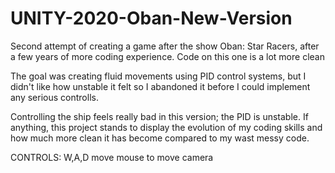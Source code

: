 # UNITY-2020-Oban-New-Version

Second attempt of creating a game after the show Oban: Star Racers, after a few years of more coding experience. Code on this one is a lot more clean

The goal was creating fluid movements using PID control systems, but I didn't like how unstable it felt so I abandoned it before I could implement any serious controlls.

Controlling the ship feels really bad in this version; the PID is unstable. If anything, this project stands to display the evolution of my coding skills and how much more
clean it has become compared to my wast messy code. 

CONTROLS:
W,A,D
move mouse to move camera
